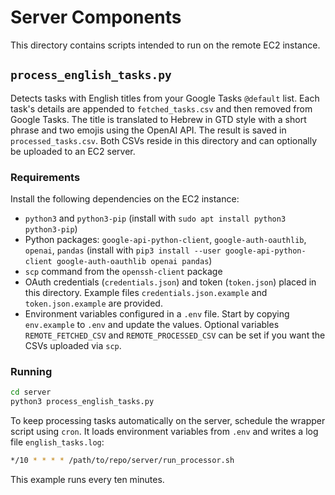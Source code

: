 # Server Components

This directory contains scripts intended to run on the remote EC2 instance.

## `process_english_tasks.py`

Detects tasks with English titles from your Google Tasks `@default` list. Each
task's details are appended to `fetched_tasks.csv` and then removed from Google
Tasks. The title is translated to Hebrew in GTD style with a short phrase and
two emojis using the OpenAI API. The result is saved in `processed_tasks.csv`.
Both CSVs reside in this directory and can optionally be uploaded to an EC2
server.

### Requirements
Install the following dependencies on the EC2 instance:

- `python3` and `python3-pip` (install with `sudo apt install python3 python3-pip`)
- Python packages: `google-api-python-client`, `google-auth-oauthlib`, `openai`, `pandas`
  (install with `pip3 install --user google-api-python-client google-auth-oauthlib openai pandas`)
- `scp` command from the `openssh-client` package
- OAuth credentials (`credentials.json`) and token (`token.json`) placed in this directory. Example files `credentials.json.example` and `token.json.example` are provided.
- Environment variables configured in a `.env` file. Start by copying `env.example` to `.env` and update the values. Optional variables `REMOTE_FETCHED_CSV` and `REMOTE_PROCESSED_CSV` can be set if you want the CSVs uploaded via `scp`.

### Running

```bash
cd server
python3 process_english_tasks.py
```

To keep processing tasks automatically on the server, schedule the wrapper
script using `cron`. It loads environment variables from `.env` and writes a
log file `english_tasks.log`:

```bash
*/10 * * * * /path/to/repo/server/run_processor.sh
```

This example runs every ten minutes.

